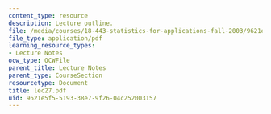 ```yaml
---
content_type: resource
description: Lecture outline.
file: /media/courses/18-443-statistics-for-applications-fall-2003/9621e5f5519338e79f2604c252003157_lec27.pdf
file_type: application/pdf
learning_resource_types:
- Lecture Notes
ocw_type: OCWFile
parent_title: Lecture Notes
parent_type: CourseSection
resourcetype: Document
title: lec27.pdf
uid: 9621e5f5-5193-38e7-9f26-04c252003157
---
```

